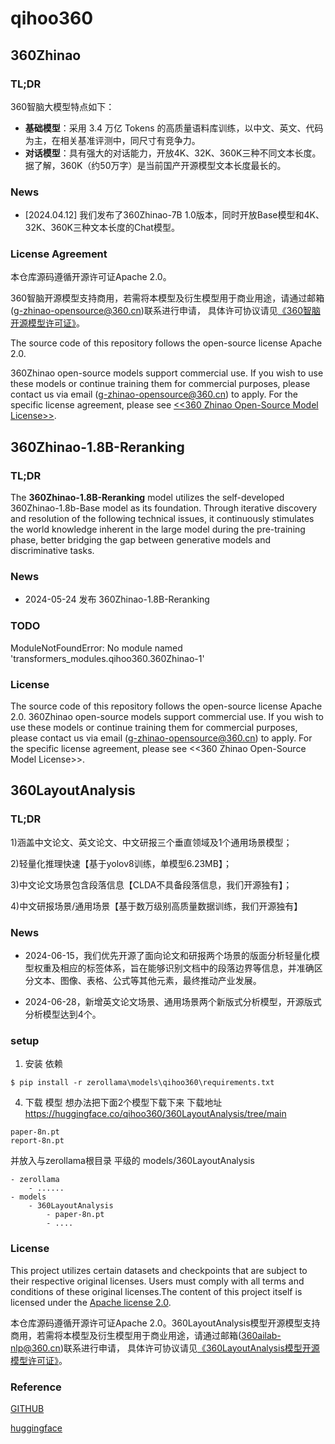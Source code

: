 # qihoo360 

## 360Zhinao

###  TL;DR
360智脑大模型特点如下：
- **基础模型**：采用 3.4 万亿 Tokens 的高质量语料库训练，以中文、英文、代码为主，在相关基准评测中，同尺寸有竞争力。
- **对话模型**：具有强大的对话能力，开放4K、32K、360K三种不同文本长度。据了解，360K（约50万字）是当前国产开源模型文本长度最长的。

### News
- [2024.04.12] 我们发布了360Zhinao-7B 1.0版本，同时开放Base模型和4K、32K、360K三种文本长度的Chat模型。

### License Agreement

本仓库源码遵循开源许可证Apache 2.0。

360智脑开源模型支持商用，若需将本模型及衍生模型用于商业用途，请通过邮箱(g-zhinao-opensource@360.cn)联系进行申请， 具体许可协议请见[《360智脑开源模型许可证》](https://github.com/Qihoo360/360zhinao/blob/main/360%E6%99%BA%E8%84%91%E5%BC%80%E6%BA%90%E6%A8%A1%E5%9E%8B%E8%AE%B8%E5%8F%AF%E8%AF%81.txt)。

The source code of this repository follows the open-source license Apache 2.0.

360​Zhinao open-source models support commercial use. If you wish to use these models or continue training them for commercial purposes, please contact us via email (g-zhinao-opensource@360.cn) to apply. For the specific license agreement, please see [<<360 Zhinao Open-Source Model License>>](https://github.com/Qihoo360/360zhinao/blob/main/360%E6%99%BA%E8%84%91%E5%BC%80%E6%BA%90%E6%A8%A1%E5%9E%8B%E8%AE%B8%E5%8F%AF%E8%AF%81.txt).

## 360Zhinao-1.8B-Reranking

###  TL;DR
The **360Zhinao-1.8B-Reranking** model utilizes the self-developed 360Zhinao-1.8b-Base model as its foundation. Through iterative discovery and resolution of the following technical issues, it continuously stimulates the world knowledge inherent in the large model during the pre-training phase, better bridging the gap between generative models and discriminative tasks.

### News
- 2024-05-24 发布 360Zhinao-1.8B-Reranking

### TODO
ModuleNotFoundError: No module named 'transformers_modules.qihoo360.360Zhinao-1'

### License
The source code of this repository follows the open-source license Apache 2.0.
360​Zhinao open-source models support commercial use. If you wish to use these models or continue training them for commercial purposes, please contact us via email (g-zhinao-opensource@360.cn) to apply. For the specific license agreement, please see <<360 Zhinao Open-Source Model License>>.


## 360LayoutAnalysis

###  TL;DR
1)涵盖中文论文、英文论文、中文研报三个垂直领域及1个通用场景模型；

2)轻量化推理快速【基于yolov8训练，单模型6.23MB】；

3)中文论文场景包含段落信息【CLDA不具备段落信息，我们开源独有】；

4)中文研报场景/通用场景【基于数万级别高质量数据训练，我们开源独有】

### News
- 2024-06-15，我们优先开源了面向论文和研报两个场景的版面分析轻量化模型权重及相应的标签体系，旨在能够识别文档中的段落边界等信息，并准确区分文本、图像、表格、公式等其他元素，最终推动产业发展。

- 2024-06-28，新增英文论文场景、通用场景两个新版式分析模型，开源版式分析模型达到4个。

### setup

1. 安装 依赖 
```
$ pip install -r zerollama\models\qihoo360\requirements.txt  
```

4. 下载 模型
想办法把下面2个模型下载下来
下载地址 https://huggingface.co/qihoo360/360LayoutAnalysis/tree/main
```
paper-8n.pt
report-8n.pt

```
并放入与zerollama根目录 平级的 models/360LayoutAnalysis
```
- zerollama
    - ......
- models
    - 360LayoutAnalysis
        - paper-8n.pt
        - ....
```

### License
This project utilizes certain datasets and checkpoints that are subject to their respective original licenses. Users must comply with all terms and conditions of these original licenses.The content of this project itself is licensed under the [Apache license 2.0](./LICENSE.txt).

本仓库源码遵循开源许可证Apache 2.0。360LayoutAnalysis模型开源模型支持商用，若需将本模型及衍生模型用于商业用途，请通过邮箱([360ailab-nlp@360.cn](mailto:360ailab-nlp@360.cn))联系进行申请， 具体许可协议请见[《360LayoutAnalysis模型开源模型许可证》](./360LayoutAnalysis开源模型许可证.txt)。

### Reference
[GITHUB](https://github.com/360AILAB-NLP/360LayoutAnalysis/)

[huggingface](https://huggingface.co/qihoo360/360LayoutAnalysis)
